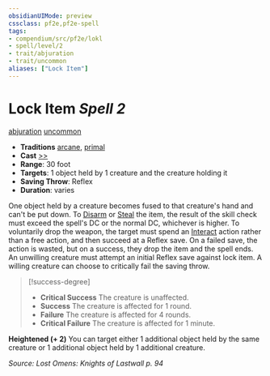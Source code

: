 ```yaml
---
obsidianUIMode: preview
cssclass: pf2e,pf2e-spell
tags:
- compendium/src/pf2e/lokl
- spell/level/2
- trait/abjuration
- trait/uncommon
aliases: ["Lock Item"]
---
```

# Lock Item *Spell 2*   
[abjuration](abjuration.md "Abjuration School Trait")  [uncommon](uncommon.md "Uncommon Rarity Trait")  

- **Traditions** [arcane](arcane.md "Arcane Tradition Trait"), [primal](primal.md "Primal Tradition Trait")
- **Cast** [>>](chapter-9-playing-the-game.md#Actions "Two-Action") 
- **Range**: 30 foot
- **Targets**: 1 object held by 1 creature and the creature holding it
- **Saving Throw**: Reflex
- **Duration**: varies

One object held by a creature becomes fused to that creature's hand and can't be put down. To [Disarm](Reference/Rules/Actions/disarm.md) or [Steal](steal.md) the item, the result of the skill check must exceed the spell's DC or the normal DC, whichever is higher. To voluntarily drop the weapon, the target must spend an [Interact](interact.md) action rather than a free action, and then succeed at a Reflex save. On a failed save, the action is wasted, but on a success, they drop the item and the spell ends. An unwilling creature must attempt an initial Reflex save against lock item. A willing creature can choose to critically fail the saving throw.

> [!success-degree] 
> - **Critical Success** The creature is unaffected.
> - **Success** The creature is affected for 1 round.
> - **Failure** The creature is affected for 4 rounds.
> - **Critical Failure** The creature is affected for 1 minute.

**Heightened (+ 2)** You can target either 1 additional object held by the same creature or 1 additional object held by 1 additional creature.

*Source: Lost Omens: Knights of Lastwall p. 94*